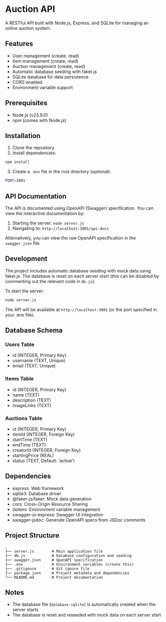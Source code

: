 # Auction API

A RESTful API built with Node.js, Express, and SQLite for managing an online auction system.

## Features

- User management (create, read)
- Item management (create, read)
- Auction management (create, read)
- Automatic database seeding with faker.js
- SQLite database for data persistence
- CORS enabled
- Environment variable support

## Prerequisites

- Node.js (v23.9.0)
- npm (comes with Node.js)

## Installation

1. Clone the repository
2. Install dependencies:
```bash
npm install
```
3. Create a `.env` file in the root directory (optional):
```bash
PORT=3001
```

## API Documentation

The API is documented using OpenAPI (Swagger) specification. You can view the interactive documentation by:

1. Starting the server: `node server.js`
2. Navigating to: `http://localhost:3001/api-docs`

Alternatively, you can view the raw OpenAPI specification in the `swagger.json` file.

## Development

The project includes automatic database seeding with mock data using faker.js. The database is reset on each server start (this can be disabled by commenting out the relevant code in `db.js`).

To start the server:
```bash
node server.js
```

The API will be available at `http://localhost:3001` (or the port specified in your .env file).

## Database Schema

### Users Table
- id (INTEGER, Primary Key)
- username (TEXT, Unique)
- email (TEXT, Unique)

### Items Table
- id (INTEGER, Primary Key)
- name (TEXT)
- description (TEXT)
- imageLinks (TEXT)

### Auctions Table
- id (INTEGER, Primary Key)
- itemId (INTEGER, Foreign Key)
- startTime (TEXT)
- endTime (TEXT)
- creatorId (INTEGER, Foreign Key)
- startingPrice (REAL)
- status (TEXT, Default: 'active')

## Dependencies

- express: Web framework
- sqlite3: Database driver
- @faker-js/faker: Mock data generation
- cors: Cross-Origin Resource Sharing
- dotenv: Environment variable management
- swagger-ui-express: Swagger UI integration
- swagger-jsdoc: Generate OpenAPI specs from JSDoc comments

## Project Structure

```
.
├── server.js        # Main application file
├── db.js            # Database configuration and seeding
├── swagger.json     # OpenAPI specification
├── .env             # Environment variables (create this)
├── .gitignore       # Git ignore file
├── package.json     # Project metadata and dependencies
└── README.md        # Project documentation
```

## Notes

- The database file (`database.sqlite`) is automatically created when the server starts
- The database is reset and reseeded with mock data on each server start
